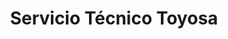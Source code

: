 ---
title: "Servicio Técnico Toyosa"
url: /cochabamba/servicio-tecnico-toyosa/
shop: Autowerkstatt
---
